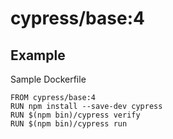 # cypress/base:4

## Example

Sample Dockerfile

```
FROM cypress/base:4
RUN npm install --save-dev cypress
RUN $(npm bin)/cypress verify
RUN $(npm bin)/cypress run
```
